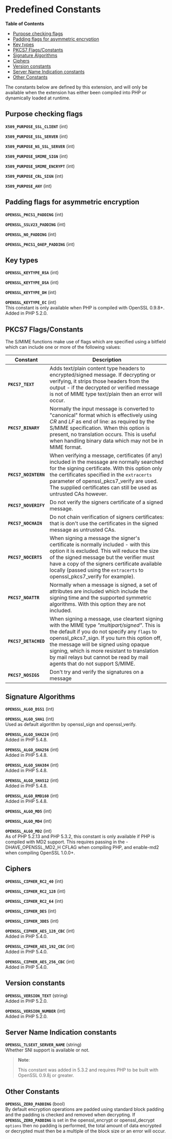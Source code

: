 Predefined Constants
====================

**Table of Contents**

-   [Purpose checking
    flags](/openssl/constants.html#Purpose%20checking%20flags)
-   [Padding flags for asymmetric
    encryption](/openssl/constants.html#Padding%20flags%20for%20asymmetric%20encryption)
-   [Key types](/openssl/constants.html#Key%20types)
-   [PKCS7
    Flags/Constants](/openssl/constants.html#PKCS7%20Flags/Constants)
-   [Signature
    Algorithms](/openssl/constants.html#Signature%20Algorithms)
-   [Ciphers](/openssl/constants.html#Ciphers)
-   [Version constants](/openssl/constants.html#Version%20constants)
-   [Server Name Indication
    constants](/openssl/constants.html#Server%20Name%20Indication%20constants)
-   [Other Constants](/openssl/constants.html#Other%20Constants)

The constants below are defined by this extension, and will only be
available when the extension has either been compiled into PHP or
dynamically loaded at runtime.

Purpose checking flags
----------------------

**`X509_PURPOSE_SSL_CLIENT`** (<span class="type">int</span>)  
<span class="simpara"> </span>

**`X509_PURPOSE_SSL_SERVER`** (<span class="type">int</span>)  
<span class="simpara"> </span>

**`X509_PURPOSE_NS_SSL_SERVER`** (<span class="type">int</span>)  
<span class="simpara"> </span>

**`X509_PURPOSE_SMIME_SIGN`** (<span class="type">int</span>)  
<span class="simpara"> </span>

**`X509_PURPOSE_SMIME_ENCRYPT`** (<span class="type">int</span>)  
<span class="simpara"> </span>

**`X509_PURPOSE_CRL_SIGN`** (<span class="type">int</span>)  
<span class="simpara"> </span>

**`X509_PURPOSE_ANY`** (<span class="type">int</span>)  
<span class="simpara"> </span>

Padding flags for asymmetric encryption
---------------------------------------

**`OPENSSL_PKCS1_PADDING`** (<span class="type">int</span>)  
<span class="simpara"> </span>

**`OPENSSL_SSLV23_PADDING`** (<span class="type">int</span>)  
<span class="simpara"> </span>

**`OPENSSL_NO_PADDING`** (<span class="type">int</span>)  
<span class="simpara"> </span>

**`OPENSSL_PKCS1_OAEP_PADDING`** (<span class="type">int</span>)  
<span class="simpara"> </span>

Key types
---------

**`OPENSSL_KEYTYPE_RSA`** (<span class="type">int</span>)  
<span class="simpara"> </span>

**`OPENSSL_KEYTYPE_DSA`** (<span class="type">int</span>)  
<span class="simpara"> </span>

**`OPENSSL_KEYTYPE_DH`** (<span class="type">int</span>)  
<span class="simpara"> </span>

**`OPENSSL_KEYTYPE_EC`** (<span class="type">int</span>)  
<span class="simpara"> This constant is only available when PHP is
compiled with OpenSSL 0.9.8+. Added in PHP 5.2.0. </span>

PKCS7 Flags/Constants
---------------------

The S/MIME functions make use of flags which are specified using a
bitfield which can include one or more of the following values:

| Constant             | Description                                                                                                                                                                                                                                                                                                                                                                                           |
|----------------------|-------------------------------------------------------------------------------------------------------------------------------------------------------------------------------------------------------------------------------------------------------------------------------------------------------------------------------------------------------------------------------------------------------|
| **`PKCS7_TEXT`**     | Adds text/plain content type headers to encrypted/signed message. If decrypting or verifying, it strips those headers from the output - if the decrypted or verified message is not of MIME type text/plain then an error will occur.                                                                                                                                                                 |
| **`PKCS7_BINARY`**   | Normally the input message is converted to "canonical" format which is effectively using *CR* and *LF* as end of line: as required by the S/MIME specification. When this option is present, no translation occurs. This is useful when handling binary data which may not be in MIME format.                                                                                                         |
| **`PKCS7_NOINTERN`** | When verifying a message, certificates (if any) included in the message are normally searched for the signing certificate. With this option only the certificates specified in the `extracerts` parameter of <span class="function">openssl\_pkcs7\_verify</span> are used. The supplied certificates can still be used as untrusted CAs however.                                                     |
| **`PKCS7_NOVERIFY`** | Do not verify the signers certificate of a signed message.                                                                                                                                                                                                                                                                                                                                            |
| **`PKCS7_NOCHAIN`**  | Do not chain verification of signers certificates: that is don't use the certificates in the signed message as untrusted CAs.                                                                                                                                                                                                                                                                         |
| **`PKCS7_NOCERTS`**  | When signing a message the signer's certificate is normally included - with this option it is excluded. This will reduce the size of the signed message but the verifier must have a copy of the signers certificate available locally (passed using the `extracerts` to <span class="function">openssl\_pkcs7\_verify</span> for example).                                                           |
| **`PKCS7_NOATTR`**   | Normally when a message is signed, a set of attributes are included which include the signing time and the supported symmetric algorithms. With this option they are not included.                                                                                                                                                                                                                    |
| **`PKCS7_DETACHED`** | When signing a message, use cleartext signing with the MIME type *"multipart/signed"*. This is the default if you do not specify any `flags` to <span class="function">openssl\_pkcs7\_sign</span>. If you turn this option off, the message will be signed using opaque signing, which is more resistant to translation by mail relays but cannot be read by mail agents that do not support S/MIME. |
| **`PKCS7_NOSIGS`**   | Don't try and verify the signatures on a message                                                                                                                                                                                                                                                                                                                                                      |

Signature Algorithms
--------------------

**`OPENSSL_ALGO_DSS1`** (<span class="type">int</span>)  
<span class="simpara"> </span>

**`OPENSSL_ALGO_SHA1`** (<span class="type">int</span>)  
<span class="simpara"> Used as default algorithm by <span
class="function">openssl\_sign</span> and <span
class="function">openssl\_verify</span>. </span>

**`OPENSSL_ALGO_SHA224`** (<span class="type">int</span>)  
<span class="simpara"> Added in PHP 5.4.8. </span>

**`OPENSSL_ALGO_SHA256`** (<span class="type">int</span>)  
<span class="simpara"> Added in PHP 5.4.8. </span>

**`OPENSSL_ALGO_SHA384`** (<span class="type">int</span>)  
<span class="simpara"> Added in PHP 5.4.8. </span>

**`OPENSSL_ALGO_SHA512`** (<span class="type">int</span>)  
<span class="simpara"> Added in PHP 5.4.8. </span>

**`OPENSSL_ALGO_RMD160`** (<span class="type">int</span>)  
<span class="simpara"> Added in PHP 5.4.8. </span>

**`OPENSSL_ALGO_MD5`** (<span class="type">int</span>)  
<span class="simpara"> </span>

**`OPENSSL_ALGO_MD4`** (<span class="type">int</span>)  
<span class="simpara"> </span>

**`OPENSSL_ALGO_MD2`** (<span class="type">int</span>)  
<span class="simpara"> As of PHP 5.2.13 and PHP 5.3.2, this constant is
only available if PHP is compiled with MD2 support. This requires
passing in the -DHAVE\_OPENSSL\_MD2\_H CFLAG when compiling PHP, and
enable-md2 when compiling OpenSSL 1.0.0+. </span>

Ciphers
-------

**`OPENSSL_CIPHER_RC2_40`** (<span class="type">int</span>)  
<span class="simpara"> </span>

**`OPENSSL_CIPHER_RC2_128`** (<span class="type">int</span>)  
<span class="simpara"> </span>

**`OPENSSL_CIPHER_RC2_64`** (<span class="type">int</span>)  
<span class="simpara"> </span>

**`OPENSSL_CIPHER_DES`** (<span class="type">int</span>)  
<span class="simpara"> </span>

**`OPENSSL_CIPHER_3DES`** (<span class="type">int</span>)  
<span class="simpara"> </span>

<!-- -->

**`OPENSSL_CIPHER_AES_128_CBC`** (<span class="type">int</span>)  
<span class="simpara"> Added in PHP 5.4.0. </span>

**`OPENSSL_CIPHER_AES_192_CBC`** (<span class="type">int</span>)  
<span class="simpara"> Added in PHP 5.4.0. </span>

**`OPENSSL_CIPHER_AES_256_CBC`** (<span class="type">int</span>)  
<span class="simpara"> Added in PHP 5.4.0. </span>

Version constants
-----------------

**`OPENSSL_VERSION_TEXT`** (<span class="type">string</span>)  
<span class="simpara"> Added in PHP 5.2.0. </span>

**`OPENSSL_VERSION_NUMBER`** (<span class="type">int</span>)  
<span class="simpara"> Added in PHP 5.2.0. </span>

Server Name Indication constants
--------------------------------

**`OPENSSL_TLSEXT_SERVER_NAME`** (<span class="type">string</span>)  
<span class="simpara"> Whether SNI support is available or not. </span>

> **Note**:
>
> This constant was added in 5.3.2 and requires PHP to be built with
> OpenSSL 0.9.8j or greater.

Other Constants
---------------

**`OPENSSL_ZERO_PADDING`** (<span class="type">bool</span>)  
<span class="simpara"> By default encryption operations are padded using
standard block padding and the padding is checked and removed when
decrypting. If **`OPENSSL_ZERO_PADDING`** is set in the <span
class="function">openssl\_encrypt</span> or <span
class="function">openssl\_decrypt</span> `options` then no padding is
performed, the total amount of data encrypted or decrypted must then be
a multiple of the block size or an error will occur. </span>
